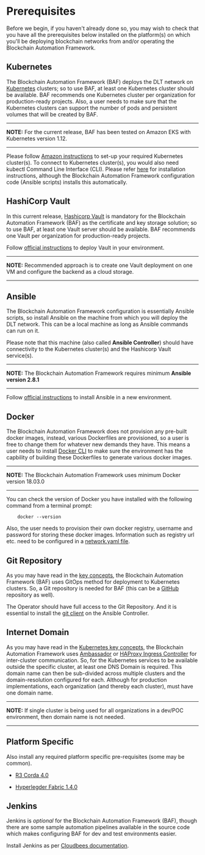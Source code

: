 Prerequisites
=============

Before we begin, if you haven't already done so, you may wish to check that
you have all the prerequisites below installed on the platform(s)
on which you'll be deploying blockchain networks from and/or operating
the Blockchain Automation Framework.

## Kubernetes
The Blockchain Automation Framework (BAF) deploys the DLT network on [Kubernetes](https://kubernetes.io/) clusters; so to use BAF, at least one Kubernetes cluster should be available.
BAF recommends one Kubernetes cluster per organization for production-ready projects. 
Also, a user needs to make sure that the Kubernetes clusters can support the number of pods and persistent volumes that will be created by BAF.

---
**NOTE:** For the current release, BAF has been tested on Amazon EKS with Kubernetes version 1.12. 

---

Please follow [Amazon instructions](https://aws.amazon.com/eks/getting-started/) to set-up your required Kubernetes cluster(s).
To connect to Kubernetes cluster(s), you would also need kubectl Command Line Interface (CLI). Please refer [here](https://kubernetes.io/docs/tasks/tools/install-kubectl/) for installation instructions, although the Blockchain Automation Framework configuration code (Ansible scripts) installs this automatically.

## HashiCorp Vault
In this current release, [Hashicorp Vault](https://www.vaultproject.io/) is mandatory for the Blockchain Automation Framework (BAF) as the certificate and key storage solution; so to use BAF, at least one Vault server should be available. BAF recommends one Vault per organization for production-ready projects. 

Follow [official instructions](https://www.vaultproject.io/docs/install/) to deploy Vault in your environment. 

---
**NOTE:** Recommended approach is to create one Vault deployment on one VM and configure the backend as a cloud storage.

---

## Ansible

The Blockchain Automation Framework configuration is essentially Ansible scripts, so install Ansible on the machine from which you will deploy the DLT network. This can be a local machine as long as Ansible commands can run on it.

Please note that this machine (also called **Ansible Controller**) should have connectivity to the Kubernetes cluster(s) and the Hashicorp Vault service(s).

---
**NOTE:** The Blockchain Automation Framework requires minimum **Ansible version 2.8.1**

---

Follow [official instructions](https://docs.ansible.com/ansible/latest/installation_guide/intro_installation.html) to install Ansible in a new environment.

## Docker

The Blockchain Automation Framework does not provision any pre-built docker images, instead, various Dockerfiles are provisioned, so a user is free to change them for whatever new demands they have. This means a user needs to install [Docker CLI](https://docs.docker.com/install/) to make sure the environment has the capbility of building these Dockerfiles to generate various docker images.

---
**NOTE:** The Blockchain Automation Framework uses minimum Docker version 18.03.0

---

You can check the version of Docker you have installed with the following
command from a terminal prompt:
```
    docker --version
```

Also, the user needs to provision their own docker registry, username and password for storing these docker images. Information such as registry url etc. need to be configured in a [network.yaml file](./operations/fabric_networkyaml.md).

## Git Repository
As you may have read in the [key concepts](keyconcepts), the Blockchain Automation Framework (BAF) uses GitOps method for deployment to Kubernetes clusters. So, a Git repository is needed for BAF (this can be a [GitHub](https://github.com/) repository as well).

The Operator should have full access to the Git Repository. 
And it is essential to install the [git client](https://git-scm.com/download) on the Ansible Controller.

## Internet Domain
As you may have read in the [Kubernetes key concepts](keyConcepts/kubernetes), the Blockchain Automation Framework uses [Ambassador](https://www.getambassador.io/about/why-ambassador/) or [HAProxy Ingress Controller](https://www.haproxy.com/documentation/hapee/1-9r1/traffic-management/kubernetes-ingress-controller/) for inter-cluster communication. So, for the Kubernetes services to be available outside the specific cluster, at least one DNS Domain is required. This domain name can then be sub-divided across multiple clusters and the domain-resolution configured for each.
Although for production implementations, each organization (and thereby each cluster), must have one domain name.

---
**NOTE:** If single cluster is being used for all organizations in a dev/POC environment, then domain name is not needed.

---

## Platform Specific
Also install any required platform specific pre-requisites (some may be common).
* [R3 Corda 4.0](https://docs.corda.net/releases/release-V4.0/)

* [Hyperlegder Fabric 1.4.0](https://hyperledger-fabric.readthedocs.io/en/release-1.4/)

## Jenkins

Jenkins is *optional* for the Blockchain Automation Framework (BAF), though there are some sample automation pipelines available in the source code which makes configuring BAF for dev and test environments easier.

Install Jenkins as per [Cloudbees documentation](https://www.cloudbees.com/jenkins/about).